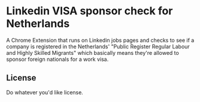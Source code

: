 # Linkedin VISA sponsor check for Netherlands

A Chrome Extension that runs on Linkedin jobs pages and checks to see if a company is registered in the Netherlands' "Public Register Regular Labour and Highly Skilled Migrants" which basically means they're allowed to sponsor foreign nationals for a work visa.

## License

Do whatever you'd like license.
